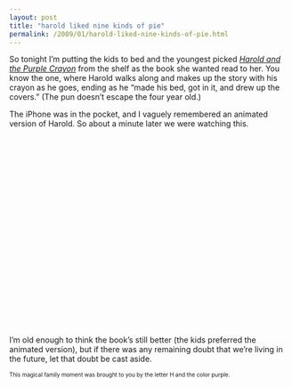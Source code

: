 ```yaml
---
layout: post
title: "harold liked nine kinds of pie"
permalink: /2009/01/harold-liked-nine-kinds-of-pie.html
---
```


<p>So tonight I&#8217;m putting the kids to bed and the youngest picked <em><a href="http://www.amazon.com/exec/obidos/ASIN/0064430227/statingtheobviou">Harold and the Purple Crayon</a></em> from the shelf as the book she wanted read to her.  You know the one, where Harold walks along and makes up the story with his crayon as he goes, ending as he &#8220;made his bed, got in it, and drew up the covers.&#8221; (The pun doesn&#8217;t escape the four year old.)</p>

<p>The iPhone was in the pocket, and I vaguely remembered an animated version of Harold. So about a minute later we were watching this.</p>

<p><object width="425" height="344"><param name="movie" value="http://www.youtube.com/v/h_gc6ZoUVgA&amp;hl=en&amp;fs=1"></param><param name="allowFullScreen" value="true"></param><param name="allowscriptaccess" value="always"></param><embed src="https://www.youtube.com/v/h_gc6ZoUVgA&amp;hl=en&amp;fs=1" type="application/x-shockwave-flash" allowscriptaccess="always" allowfullscreen="true" width="425" height="344"></embed></object></p>

<p>I&#8217;m old enough to think the book&#8217;s still better (the kids preferred the animated version), but if there was any remaining doubt that we&#8217;re living in the future, let that doubt be cast aside.</p>

<p><span style="font-size : 10px;">This magical family moment was brought to you by the letter H and the color purple.</span></p>


